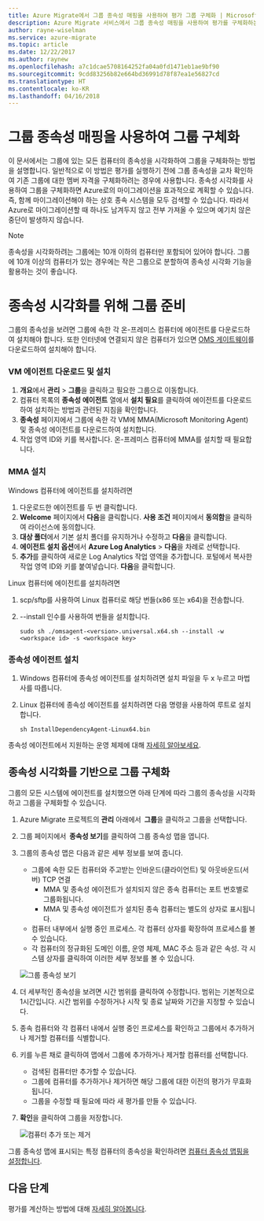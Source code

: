 ```yaml
---
title: Azure Migrate에서 그룹 종속성 매핑을 사용하여 평가 그룹 구체화 | Microsoft Docs
description: Azure Migrate 서비스에서 그룹 종속성 매핑을 사용하여 평가를 구체화하는 방법을 설명합니다.
author: rayne-wiselman
ms.service: azure-migrate
ms.topic: article
ms.date: 12/22/2017
ms.author: raynew
ms.openlocfilehash: a7c1dcae5708164252fa04a0fd1471eb1ae9bf90
ms.sourcegitcommit: 9cdd83256b82e664bd36991d78f87ea1e56827cd
ms.translationtype: HT
ms.contentlocale: ko-KR
ms.lasthandoff: 04/16/2018
---
```

# <a name="refine-a-group-using-group-dependency-mapping"></a>그룹 종속성 매핑을 사용하여 그룹 구체화

이 문서에서는 그룹에 있는 모든 컴퓨터의 종속성을 시각화하여 그룹을 구체화하는 방법을 설명합니다. 일반적으로 이 방법은 평가를 실행하기 전에 그룹 종속성을 교차 확인하여 기존 그룹에 대한 멤버 자격을 구체화하려는 경우에 사용합니다. 종속성 시각화를 사용하여 그룹을 구체화하면 Azure로의 마이그레이션을 효과적으로 계획할 수 있습니다. 즉, 함께 마이그레이션해야 하는 상호 종속 시스템을 모두 검색할 수 있습니다. 따라서 Azure로 마이그레이션할 때 하나도 남겨두지 않고 전부 가져올 수 있으며 예기치 않은 중단이 발생하지 않습니다. 


> [!NOTE]
> 종속성을 시각화하려는 그룹에는 10개 이하의 컴퓨터만 포함되어 있어야 합니다. 그룹에 10개 이상의 컴퓨터가 있는 경우에는 작은 그룹으로 분할하여 종속성 시각화 기능을 활용하는 것이 좋습니다.


# <a name="prepare-the-group-for-dependency-visualization"></a>종속성 시각화를 위해 그룹 준비
그룹의 종속성을 보려면 그룹에 속한 각 온-프레미스 컴퓨터에 에이전트를 다운로드하여 설치해야 합니다. 또한 인터넷에 연결되지 않은 컴퓨터가 있으면 [OMS 게이트웨이](../log-analytics/log-analytics-oms-gateway.md)를 다운로드하여 설치해야 합니다.

### <a name="download-and-install-the-vm-agents"></a>VM 에이전트 다운로드 및 설치
1. **개요**에서 **관리** > **그룹**을 클릭하고 필요한 그룹으로 이동합니다.
2. 컴퓨터 목록의 **종속성 에이전트** 열에서 **설치 필요**를 클릭하여 에이전트를 다운로드하여 설치하는 방법과 관련된 지침을 확인합니다.
3. **종속성** 페이지에서 그룹에 속한 각 VM에 MMA(Microsoft Monitoring Agent) 및 종속성 에이전트를 다운로드하여 설치합니다.
4. 작업 영역 ID와 키를 복사합니다. 온-프레미스 컴퓨터에 MMA를 설치할 때 필요합니다.

### <a name="install-the-mma"></a>MMA 설치

Windows 컴퓨터에 에이전트를 설치하려면

1. 다운로드한 에이전트를 두 번 클릭합니다.
2. **Welcome** 페이지에서 **다음**을 클릭합니다. **사용 조건** 페이지에서 **동의함**을 클릭하여 라이선스에 동의합니다.
3. **대상 폴더**에서 기본 설치 폴더를 유지하거나 수정하고 **다음**을 클릭합니다. 
4. **에이전트 설치 옵션**에서 **Azure Log Analytics** > **다음**을 차례로 선택합니다. 
5. **추가**를 클릭하여 새로운 Log Analytics 작업 영역을 추가합니다. 포털에서 복사한 작업 영역 ID와 키를 붙여넣습니다. **다음**을 클릭합니다.


Linux 컴퓨터에 에이전트를 설치하려면

1. scp/sftp를 사용하여 Linux 컴퓨터로 해당 번들(x86 또는 x64)을 전송합니다.
2. --install 인수를 사용하여 번들을 설치합니다.

    ```sudo sh ./omsagent-<version>.universal.x64.sh --install -w <workspace id> -s <workspace key>```


### <a name="install-the-dependency-agent"></a>종속성 에이전트 설치
1. Windows 컴퓨터에 종속성 에이전트를 설치하려면 설치 파일을 두 x 누르고 마법사를 따릅니다.
2. Linux 컴퓨터에 종속성 에이전트를 설치하려면 다음 명령을 사용하여 루트로 설치합니다.

    ```sh InstallDependencyAgent-Linux64.bin```

종속성 에이전트에서 지원하는 운영 체제에 대해 [자세히 알아보세요](../operations-management-suite/operations-management-suite-service-map-configure.md#supported-operating-systems). 

## <a name="refine-the-group-based-on-dependency-visualization"></a>종속성 시각화를 기반으로 그룹 구체화
그룹의 모든 시스템에 에이전트를 설치했으면 아래 단계에 따라 그룹의 종속성을 시각화하고 그룹을 구체화할 수 있습니다.

1. Azure Migrate 프로젝트의 **관리** 아래에서  **그룹**을 클릭하고 그룹을 선택합니다.
2. 그룹 페이지에서  **종속성 보기**를 클릭하여 그룹 종속성 맵을 엽니다.
3. 그룹의 종속성 맵은 다음과 같은 세부 정보를 보여 줍니다.
    - 그룹에 속한 모든 컴퓨터와 주고받는 인바운드(클라이언트) 및 아웃바운드(서버) TCP 연결
        - MMA 및 종속성 에이전트가 설치되지 않은 종속 컴퓨터는 포트 번호별로 그룹화됩니다.
        - MMA 및 종속성 에이전트가 설치된 종속 컴퓨터는 별도의 상자로 표시됩니다. 
    - 컴퓨터 내부에서 실행 중인 프로세스. 각 컴퓨터 상자를 확장하여 프로세스를 볼 수 있습니다.
    - 각 컴퓨터의 정규화된 도메인 이름, 운영 체제, MAC 주소 등과 같은 속성. 각 시스템 상자를 클릭하여 이러한 세부 정보를 볼 수 있습니다.

     ![그룹 종속성 보기](./media/how-to-create-group-dependencies/view-group-dependencies.png)

3. 더 세부적인 종속성을 보려면 시간 범위를 클릭하여 수정합니다. 범위는 기본적으로 1시간입니다. 시간 범위를 수정하거나 시작 및 종료 날짜와 기간을 지정할 수 있습니다.
4. 종속 컴퓨터와 각 컴퓨터 내에서 실행 중인 프로세스를 확인하고 그룹에서 추가하거나 제거할 컴퓨터를 식별합니다.
5. <Ctrl> 키를 누른 채로 클릭하여 맵에서 그룹에 추가하거나 제거할 컴퓨터를 선택합니다.
    - 검색된 컴퓨터만 추가할 수 있습니다.
    - 그룹에 컴퓨터를 추가하거나 제거하면 해당 그룹에 대한 이전의 평가가 무효화됩니다.
    - 그룹을 수정할 때 필요에 따라 새 평가를 만들 수 있습니다.
5. **확인**을 클릭하여 그룹을 저장합니다.

    ![컴퓨터 추가 또는 제거](./media/how-to-create-group-dependencies/add-remove.png)

그룹 종속성 맵에 표시되는 특정 컴퓨터의 종속성을 확인하려면 [컴퓨터 종속성 맵핑을 설정합니다](how-to-create-group-machine-dependencies.md).


## <a name="next-steps"></a>다음 단계

평가를 계산하는 방법에 대해 [자세히 알아봅니다](concepts-assessment-calculation.md).
